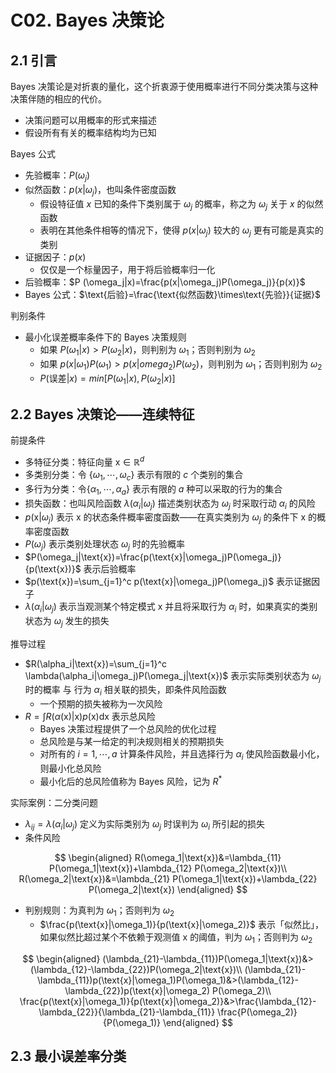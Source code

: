 # C02. Bayes 决策论

## 2.1 引言

Bayes 决策论是对折衷的量化，这个折衷源于使用概率进行不同分类决策与这种决策伴随的相应的代价。

-   决策问题可以用概率的形式来描述
-   假设所有有关的概率结构均为已知

Bayes 公式

-   先验概率：$P (\omega_j)$
-   似然函数：$p(x|\omega_j)$，也叫条件密度函数
    -   假设特征值 $x$ 已知的条件下类别属于 $\omega_j$ 的概率，称之为 $\omega_j$ 关于 $x$ 的似然函数
    -   表明在其他条件相等的情况下，使得 $p(x|\omega_j)$ 较大的 $\omega_j$ 更有可能是真实的类别
-   证据因子：$p(x)$
    -   仅仅是一个标量因子，用于将后验概率归一化
-   后验概率：$P (\omega_j|x)=\frac{p(x|\omega_j)P(\omega_j)}{p(x)}$
-   Bayes 公式：$\text{后验}=\frac{\text{似然函数}\times\text{先验}}{证据}$

判别条件

-   最小化误差概率条件下的 Bayes 决策规则
    -   如果 $P(\omega_1|x)>P(\omega_2|x)$，则判别为 $\omega_1$；否则判别为 $\omega_2$
    -   如果 $p(x|\omega_1)P(\omega_1)>p(x|omega_2)P(\omega_2)$，则判别为 $\omega_1$；否则判别为 $\omega_2$
    -   $P(\text{误差}|x)=min[P(\omega_1|x),P(\omega_2|x)]$

## 2.2 Bayes 决策论——连续特征

前提条件

-   多特征分类：特征向量 $\text{x}\in\mathbb{R}^d$
-   多类别分类：令 {$\omega_1,\cdots,\omega_c$} 表示有限的 $c$ 个类别的集合
-   多行为分类：令{$\alpha_1,\cdots,\alpha_a$} 表示有限的 $a$ 种可以采取的行为的集合
-   损失函数：也叫风险函数 $\lambda(\alpha_i|\omega_j)$ 描述类别状态为 $\omega_j$ 时采取行动 $\alpha_i$ 的风险
-   $p(\text{x}|\omega_j)$ 表示 $\text{x}$ 的状态条件概率密度函数——在真实类别为 $\omega_j$ 的条件下 $\text{x}$ 的概率密度函数
-   $P(\omega_j)$ 表示类别处理状态 $\omega_j$ 时的先验概率
-   $P(\omega_j|\text{x})=\frac{p(\text{x}|\omega_j)P(\omega_j)}{p(\text{x})}$ 表示后验概率
-   $p(\text{x})=\sum_{j=1}^c p(\text{x}|\omega_j)P(\omega_j)$ 表示证据因子
-   $\lambda(\alpha_i|\omega_j)$ 表示当观测某个特定模式 $\text{x}$ 并且将采取行为 $\alpha_i$ 时，如果真实的类别状态为 $\omega_j$ 发生的损失

推导过程

-   $R(\alpha_i|\text{x})=\sum_{j=1}^c \lambda(\alpha_i|\omega_j)P(\omega_j|\text{x})$ 表示实际类别状态为 $\omega_j$ 时的概率 与 行为 $\alpha_i$ 相关联的损失，即条件风险函数
    -   一个预期的损失被称为一次风险
-   $R=\int R(\alpha(\text{x})|\text{x})p(\text{x})\text{dx}$ 表示总风险
    -   Bayes 决策过程提供了一个总风险的优化过程
    -   总风险是与某一给定的判决规则相关的预期损失
    -   对所有的 $i=1,\cdots,a$ 计算条件风险，并且选择行为 $\alpha_i$ 使风险函数最小化，则最小化总风险
    -   最小化后的总风险值称为 Bayes 风险，记为 $R^*$

实际案例：二分类问题

-   $\lambda_{ij}=\lambda(\alpha_i|\omega_j)$ 定义为实际类别为 $\omega_j$ 时误判为 $\omega_i$ 所引起的损失
-   条件风险

$$
\begin{aligned}
  R(\omega_1|\text{x})&=\lambda_{11} P(\omega_1|\text{x})+\lambda_{12} P(\omega_2|\text{x})\\
  R(\omega_2|\text{x})&=\lambda_{21} P(\omega_1|\text{x})+\lambda_{22} P(\omega_2|\text{x})
\end{aligned}
$$

-   判别规则：为真判为 $\omega_1$；否则判为 $\omega_2$
    -   $\frac{p(\text{x}|\omega_1)}{p(\text{x}|\omega_2)}$ 表示「似然比」，如果似然比超过某个不依赖于观测值 $\text{x}$ 的阈值，判为 $\omega_1$；否则判为 $\omega_2$

$$
\begin{aligned}
  (\lambda_{21}-\lambda_{11})P(\omega_1|\text{x})&>(\lambda_{12}-\lambda_{22})P(\omega_2|\text{x})\\
  (\lambda_{21}-\lambda_{11})p(\text{x}|\omega_1)P(\omega_1)&>(\lambda_{12}-\lambda_{22})p(\text{x}|\omega_2) P(\omega_2)\\
  \frac{p(\text{x}|\omega_1)}{p(\text{x}|\omega_2)}&>\frac{\lambda_{12}-\lambda_{22}}{\lambda_{21}-\lambda_{11}} \frac{P(\omega_2)}{P(\omega_1)}
\end{aligned}
$$

## 2.3 最小误差率分类

